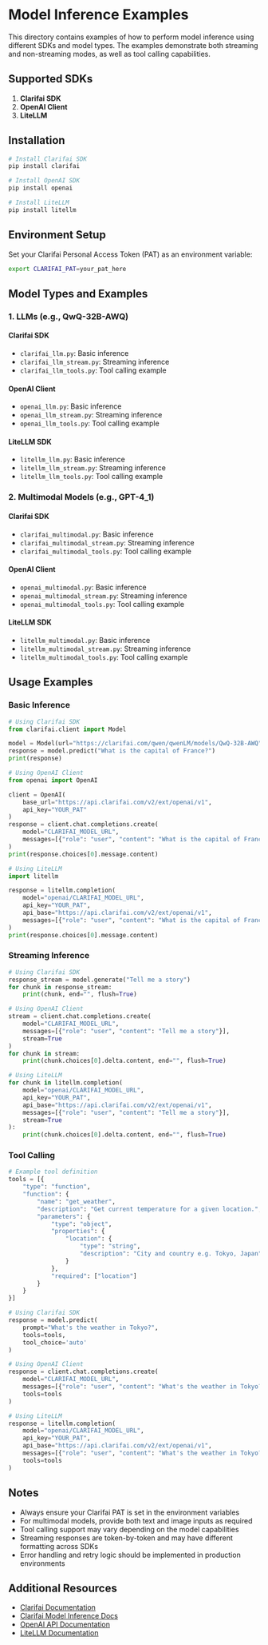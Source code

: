 # Model Inference Examples

This directory contains examples of how to perform model inference using different SDKs and model types. The examples demonstrate both streaming and non-streaming modes, as well as tool calling capabilities.

## Supported SDKs

1. **Clarifai SDK**
2. **OpenAI Client**
3. **LiteLLM**

## Installation

```bash
# Install Clarifai SDK
pip install clarifai

# Install OpenAI SDK
pip install openai

# Install LiteLLM
pip install litellm
```

## Environment Setup

Set your Clarifai Personal Access Token (PAT) as an environment variable:

```bash
export CLARIFAI_PAT=your_pat_here
```

## Model Types and Examples

### 1. LLMs (e.g., QwQ-32B-AWQ)

#### Clarifai SDK
- `clarifai_llm.py`: Basic inference
- `clarifai_llm_stream.py`: Streaming inference
- `clarifai_llm_tools.py`: Tool calling example

#### OpenAI Client
- `openai_llm.py`: Basic inference
- `openai_llm_stream.py`: Streaming inference
- `openai_llm_tools.py`: Tool calling example

#### LiteLLM SDK
- `litellm_llm.py`: Basic inference
- `litellm_llm_stream.py`: Streaming inference
- `litellm_llm_tools.py`: Tool calling example

### 2. Multimodal Models (e.g., GPT-4_1)

#### Clarifai SDK
- `clarifai_multimodal.py`: Basic inference
- `clarifai_multimodal_stream.py`: Streaming inference
- `clarifai_multimodal_tools.py`: Tool calling example

#### OpenAI Client
- `openai_multimodal.py`: Basic inference
- `openai_multimodal_stream.py`: Streaming inference
- `openai_multimodal_tools.py`: Tool calling example

#### LiteLLM SDK
- `litellm_multimodal.py`: Basic inference
- `litellm_multimodal_stream.py`: Streaming inference
- `litellm_multimodal_tools.py`: Tool calling example

## Usage Examples

### Basic Inference

```python
# Using Clarifai SDK
from clarifai.client import Model

model = Model(url="https://clarifai.com/qwen/qwenLM/models/QwQ-32B-AWQ")
response = model.predict("What is the capital of France?")
print(response)

# Using OpenAI Client
from openai import OpenAI

client = OpenAI(
    base_url="https://api.clarifai.com/v2/ext/openai/v1",
    api_key="YOUR_PAT"
)
response = client.chat.completions.create(
    model="CLARIFAI_MODEL_URL",
    messages=[{"role": "user", "content": "What is the capital of France?"}]
)
print(response.choices[0].message.content)

# Using LiteLLM
import litellm

response = litellm.completion(
    model="openai/CLARIFAI_MODEL_URL",
    api_key="YOUR_PAT",
    api_base="https://api.clarifai.com/v2/ext/openai/v1",
    messages=[{"role": "user", "content": "What is the capital of France?"}]
)
print(response.choices[0].message.content)
```

### Streaming Inference

```python
# Using Clarifai SDK
response_stream = model.generate("Tell me a story")
for chunk in response_stream:
    print(chunk, end="", flush=True)

# Using OpenAI Client
stream = client.chat.completions.create(
    model="CLARIFAI_MODEL_URL",
    messages=[{"role": "user", "content": "Tell me a story"}],
    stream=True
)
for chunk in stream:
    print(chunk.choices[0].delta.content, end="", flush=True)

# Using LiteLLM
for chunk in litellm.completion(
    model="openai/CLARIFAI_MODEL_URL",
    api_key="YOUR_PAT",
    api_base="https://api.clarifai.com/v2/ext/openai/v1",
    messages=[{"role": "user", "content": "Tell me a story"}],
    stream=True
):
    print(chunk.choices[0].delta.content, end="", flush=True)
```

### Tool Calling

```python
# Example tool definition
tools = [{
    "type": "function",
    "function": {
        "name": "get_weather",
        "description": "Get current temperature for a given location.",
        "parameters": {
            "type": "object",
            "properties": {
                "location": {
                    "type": "string",
                    "description": "City and country e.g. Tokyo, Japan"
                }
            },
            "required": ["location"]
        }
    }
}]

# Using Clarifai SDK
response = model.predict(
    prompt="What's the weather in Tokyo?",
    tools=tools,
    tool_choice='auto'
)

# Using OpenAI Client
response = client.chat.completions.create(
    model="CLARIFAI_MODEL_URL",
    messages=[{"role": "user", "content": "What's the weather in Tokyo?"}],
    tools=tools
)

# Using LiteLLM
response = litellm.completion(
    model="openai/CLARIFAI_MODEL_URL",
    api_key="YOUR_PAT",
    api_base="https://api.clarifai.com/v2/ext/openai/v1",
    messages=[{"role": "user", "content": "What's the weather in Tokyo?"}],
    tools=tools
)
```

## Notes

- Always ensure your Clarifai PAT is set in the environment variables
- For multimodal models, provide both text and image inputs as required
- Tool calling support may vary depending on the model capabilities
- Streaming responses are token-by-token and may have different formatting across SDKs
- Error handling and retry logic should be implemented in production environments

## Additional Resources

- [Clarifai Documentation](https://docs.clarifai.com/)
- [Clarifai Model Inference Docs](https://docs.clarifai.com/compute/models/inference/)
- [OpenAI API Documentation](https://platform.openai.com/docs/api-reference)
- [LiteLLM Documentation](https://github.com/BerriAI/litellm) 